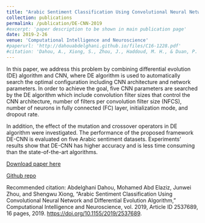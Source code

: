 ```yaml
---
title: "Arabic Sentiment Classification Using Convolutional Neural Network and Differential Evolution Algorithm"
collection: publications
permalink: /publication/DE-CNN-2019
#excerpt: 'paper description to be shown in main publication page'
date: 2019-2-26
venue: 'Computational Intelligence and Neuroscience'
#paperurl: 'http://dahouabdelghani.github.io/files/C16-1228.pdf'
#citation: 'Dahou, A., Xiong, S., Zhou, J., Haddoud, M. H., & Duan, P. &quot;Arabic Sentiment Classification Using Convolutional Neural Network and Differential Evolution Algorithm.&quot; <i>Computational Intelligence and Neuroscience</i>. 1(1).'
---
```

In this paper, we address this problem by combining differential evolution (DE) algorithm and CNN, where DE algorithm is used to automatically search the optimal configuration including CNN architecture and network parameters. In order to achieve the goal, five CNN parameters are searched by the DE algorithm which include convolution filter sizes that control the CNN architecture, number of filters per convolution filter size (NFCS), number of neurons in fully connected (FC) layer, initialization mode, and dropout rate. 

In addition, the effect of the mutation and crossover operators in DE algorithm were investigated. The performance of the proposed framework DE-CNN is evaluated on five Arabic sentiment datasets. Experiments’ results show that DE-CNN has higher accuracy and is less time consuming than the state-of-the-art algorithms.

[Download paper here](https://www.hindawi.com/journals/cin/2019/2537689/)

[Github repo](https://github.com/dahouabdelghani/DE-CNN)


Recommended citation: Abdelghani Dahou, Mohamed Abd Elaziz, Junwei Zhou, and Shengwu Xiong, “Arabic Sentiment Classification Using Convolutional Neural Network and Differential Evolution Algorithm,” Computational Intelligence and Neuroscience, vol. 2019, Article ID 2537689, 16 pages, 2019. https://doi.org/10.1155/2019/2537689.
